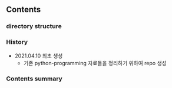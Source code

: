 ## Contents
### directory structure

### History 
- 2021.04.10 최초 생성 
  - 기존 python-programming 자료들을 정리하기 위하여 repo 생성

### Contents summary
```
```
